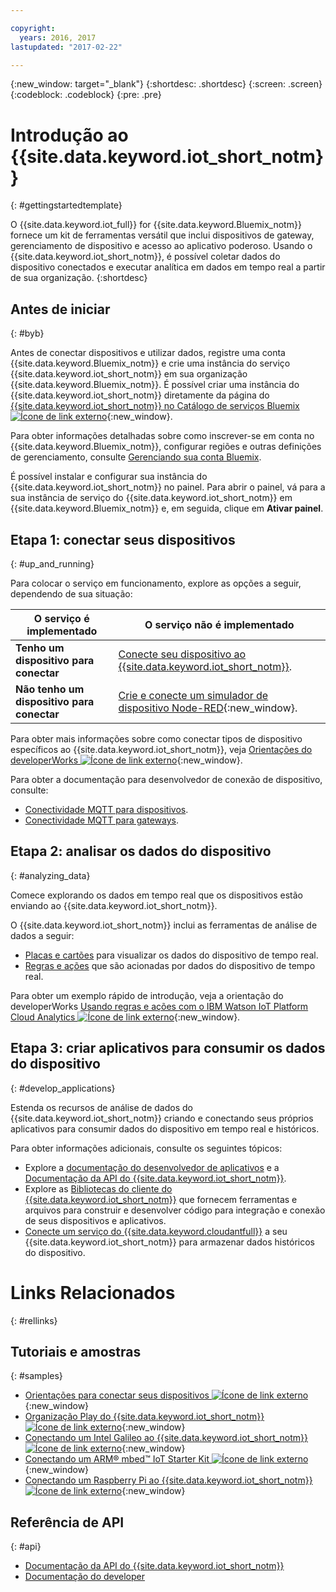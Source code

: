 ```yaml
---

copyright:
  years: 2016, 2017
lastupdated: "2017-02-22"

---
```


{:new_window: target="\_blank"}
{:shortdesc: .shortdesc}
{:screen: .screen}
{:codeblock: .codeblock}
{:pre: .pre}

# Introdução ao {{site.data.keyword.iot_short_notm}}
{: #gettingstartedtemplate}

O {{site.data.keyword.iot_full}} for {{site.data.keyword.Bluemix_notm}} fornece um kit de ferramentas versátil que inclui dispositivos de gateway, gerenciamento de dispositivo e acesso ao aplicativo poderoso. Usando o {{site.data.keyword.iot_short_notm}}, é possível coletar dados do dispositivo conectados e executar analítica em dados em tempo real a partir de sua organização.
{:shortdesc}

## Antes de iniciar
{: #byb}

Antes de conectar dispositivos e utilizar dados, registre uma conta {{site.data.keyword.Bluemix_notm}} e crie uma instância do serviço {{site.data.keyword.iot_short_notm}} em sua organização {{site.data.keyword.Bluemix_notm}}. É possível criar uma instância do {{site.data.keyword.iot_short_notm}} diretamente da página do [{{site.data.keyword.iot_short_notm}}
no Catálogo de serviços Bluemix ![Ícone de link externo](../../icons/launch-glyph.svg)](https://console.{DomainName}/catalog/services/internet-of-things-platform/){:new_window}.

Para obter informações detalhadas sobre como inscrever-se em conta no {{site.data.keyword.Bluemix_notm}}, configurar regiões e outras definições de gerenciamento, consulte [Gerenciando
sua conta Bluemix](https://console.ng.bluemix.net/docs/admin/account.html#signup).

É possível instalar e configurar sua instância do {{site.data.keyword.iot_short_notm}} no painel. Para abrir o painel, vá para a sua instância de serviço do {{site.data.keyword.iot_short_notm}} em
{{site.data.keyword.Bluemix_notm}} e, em seguida, clique em **Ativar painel**.

## Etapa 1: conectar seus dispositivos
{: #up_and_running}

Para colocar o serviço em funcionamento, explore as opções a seguir, dependendo de sua situação:

   |   O serviço é implementado | O serviço não é implementado
  ------------- | -------------
  **Tenho um dispositivo para conectar** | [Conecte seu dispositivo ao {{site.data.keyword.iot_short_notm}}](iotplatform_task.html#iotplatform_task).| Explore a conexão de dispositivo no [demo da organização Play![Ícone de link externo](../../icons/launch-glyph.svg)](http://discover-iot.eu-gb.mybluemix.net/?cm_mc_uid=44491599487314618721024&cm_mc_sid_50200000=1462798151#/play){:new_window}.
  **Não tenho um dispositivo para conectar** | [Crie e conecte um simulador de dispositivo Node-RED](nodereddevice_sample.html){:new_window}. | Introdução ao [Watson IoT Platform Starter](https://console.ng.bluemix.net/docs/starters/IoT/iot500.html).
Para obter mais informações sobre como conectar tipos de dispositivo específicos ao {{site.data.keyword.iot_short_notm}}, veja [Orientações do developerWorks ![Ícone de link externo](../../icons/launch-glyph.svg)](https://developer.ibm.com/recipes/tutorials/category/internet-of-things-iot/){:new_window}.  

Para obter a documentação para desenvolvedor de conexão de dispositivo, consulte:
- [Conectividade MQTT para dispositivos](devices/mqtt.html).
- [Conectividade MQTT para gateways](gateways/mqtt.html).

## Etapa 2: analisar os dados do dispositivo
{: #analyzing_data}

Comece explorando os dados em tempo real que os dispositivos estão enviando ao {{site.data.keyword.iot_short_notm}}.

O {{site.data.keyword.iot_short_notm}} inclui as ferramentas de análise de dados a seguir:  
- [Placas e cartões](data_visualization.html) para visualizar os dados do dispositivo de tempo real.
- [Regras e ações](analytics.html) que são acionadas por dados do dispositivo de tempo real.

Para obter um exemplo rápido de introdução, veja a orientação do developerWorks [Usando regras e ações com o IBM Watson IoT Platform Cloud Analytics ![Ícone de link externo](../../icons/launch-glyph.svg)](https://developer.ibm.com/recipes/tutorials/using-rules-and-actions-with-ibm-watson-iot-platform-cloud-analytics/){:new_window}.

## Etapa 3: criar aplicativos para consumir os dados do dispositivo
{: #develop_applications}

Estenda os recursos de análise de dados do {{site.data.keyword.iot_short_notm}} criando e conectando seus próprios aplicativos para consumir dados do dispositivo em tempo real e históricos.

Para obter informações adicionais, consulte os
seguintes tópicos:   
- Explore a [documentação do desenvolvedor de aplicativos](applications/api.html) e a [Documentação da API do {{site.data.keyword.iot_short_notm}}](reference/rest_api.html).
- Explore as [Bibliotecas do cliente do {{site.data.keyword.iot_short_notm}}](iot_platform_client_lib.html) que fornecem ferramentas e arquivos para construir e desenvolver código para integração e conexão de seus dispositivos e aplicativos.
- [Conecte um serviço do {{site.data.keyword.cloudantfull}}](cloudant_connector.html) a seu {{site.data.keyword.iot_short_notm}} para armazenar dados históricos do dispositivo.




# Links Relacionados
{: #rellinks}
## Tutoriais e amostras
{: #samples}
* [Orientações para conectar seus dispositivos ![Ícone de link externo](../../icons/launch-glyph.svg)](https://developer.ibm.com/recipes/tutorials/category/internet-of-things-iot/){:new_window}
* [Organização Play do {{site.data.keyword.iot_short_notm}} ![Ícone de link externo](../../icons/launch-glyph.svg)](https://play.internetofthings.ibmcloud.com/){:new_window}
* [Conectando um Intel Galileo ao {{site.data.keyword.iot_short_notm}} ![Ícone de link externo](../../icons/launch-glyph.svg)](https://developer.ibm.com/recipes/tutorials/connect-an-intel-galileo-to-the-internet-of-things-foundation-connect/){:new_window}
* [Conectando um ARM® mbed™ IoT Starter Kit ![Ícone de link externo](../../icons/launch-glyph.svg)](https://developer.ibm.com/recipes/tutorials/arm-mbed-iot-starter-kit-part-1/){:new_window}
* [Conectando um Raspberry Pi ao {{site.data.keyword.iot_short_notm}} ![Ícone de link externo](../../icons/launch-glyph.svg)](https://developer.ibm.com/recipes/tutorials/raspberry-pi-4/){:new_window}

## Referência de API
{: #api}
* [Documentação da API do {{site.data.keyword.iot_short_notm}}](../reference/rest_api.html)
* [Documentação do developer](developer_doc_overview.html)
